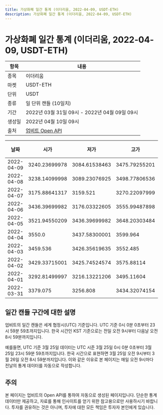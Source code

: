 ```yaml
---
title: 가상화폐 일간 통계 (이더리움, 2022-04-09, USDT-ETH)
description: 가상화폐 일간 통계 (이더리움, 2022-04-09, USDT-ETH)
---
```



가상화폐 일간 통계 (이더리움, 2022-04-09, USDT-ETH)
===

|항목|내용|
|--|--|
|종목|이더리움|
|마켓|USDT-ETH|
|단위|USDT|
|종류|일 단위 캔들 (10일치)|
|기간|2022년 03월 31일 09시 - 2022년 04월 09일 09시|
|생성일|2022년 04월 10일 09시|
|출처|[업비트 Open API](https://docs.upbit.com)|


|날짜|시가|저가|고가|종가|비고|
|--|--|--|--|--|--|
|2022-04-09|3240.23699978|3084.61538463|3475.79255201|3248.84812999|    |
|2022-04-08|3238.14099998|3089.23076925|3498.77806536|3227.96759988|    |
|2022-04-07|3175.88641317|3159.521|3270.22097999|3247.35399982|    |
|2022-04-06|3436.39699982|3176.03322605|3555.99487898|3176.03622606|    |
|2022-04-05|3521.94550209|3436.39699982|3648.20303484|3436.39699982|    |
|2022-04-04|3550.0|3437.58300001|3599.964|3529.326|    |
|2022-04-03|3459.536|3426.35619635|3552.485|3550.0|    |
|2022-04-02|3429.33715001|3425.74524574|3575.88114|3441.20845009|    |
|2022-04-01|3292.81499997|3216.13221206|3495.11604|3427.82475|    |
|2022-03-31|3379.075|3256.808|3434.32074154|3283.7619997|    |


일간 캔들 구간에 대한 설명
---


업비트의 일간 캔들은 세계 협정시(UTC) 기준입니다. 
UTC 기준 0시 0분 0초부터 23시 59분 59초까지입니다. 
한국 시간인 KST 기준으로는 전일 오전 9시부터 다음날 오전 8시 59분까지입니다. 


예를들면, UTC 기준 3월 25일 데이터는 UTC 시준 3월 25일 0시 0분 0초부터 3월 25일 23시 59분 59초까지입니다. 
한국 시간으로 표현하면 3월 25일 오전 9시부터 3월 26일 오전 8시 59분까지입니다. 
이와 같은 이유로 본 페이지는 매일 오전 9시마다 전날의 통계 데이터를 자동으로 작성합니다. 


주의
---


본 페이지는 업비트의 Open API를 통하여 자동으로 생성된 페이지입니다. 
단순한 통계 데이터만 제공하고, 자료를 통해 인사이트를 얻기 위한 참고용으로만 사용하시기 바랍니다. 
투자를 권유하는 것은 아니며, 투자에 대한 모든 책임은 투자자 본인에게 있습니다. 
